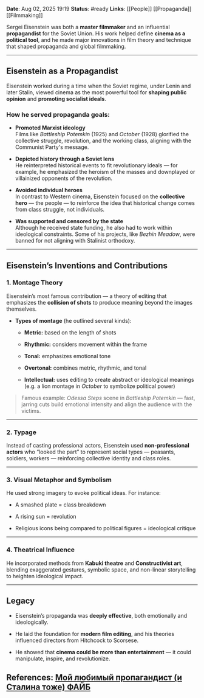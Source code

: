 **Date**: Aug 02, 2025 19:19
**Status**: #ready 
**Links**: [[People]] [[Propaganda]] [[Filmmaking]]

Sergei Eisenstein was both a **master filmmaker** and an influential **propagandist** for the Soviet Union. His work helped define **cinema as a political tool**, and he made major innovations in film theory and technique that shaped propaganda and global filmmaking.

---

## Eisenstein as a Propagandist

Eisenstein worked during a time when the Soviet regime, under Lenin and later Stalin, viewed cinema as the most powerful tool for **shaping public opinion** and **promoting socialist ideals**.

### How he served propaganda goals:

- **Promoted Marxist ideology**  
    Films like _Battleship Potemkin_ (1925) and _October_ (1928) glorified the collective struggle, revolution, and the working class, aligning with the Communist Party's message.
    
- **Depicted history through a Soviet lens**  
    He reinterpreted historical events to fit revolutionary ideals — for example, he emphasized the heroism of the masses and downplayed or villainized opponents of the revolution.
    
- **Avoided individual heroes**  
    In contrast to Western cinema, Eisenstein focused on the **collective hero** — the people — to reinforce the idea that historical change comes from class struggle, not individuals.
    
- **Was supported and censored by the state**  
    Although he received state funding, he also had to work within ideological constraints. Some of his projects, like _Bezhin Meadow_, were banned for not aligning with Stalinist orthodoxy.
    

---

## Eisenstein’s Inventions and Contributions

### 1. **Montage Theory**

Eisenstein’s most famous contribution — a theory of editing that emphasizes the **collision of shots** to produce meaning beyond the images themselves.

- **Types of montage** (he outlined several kinds):
    
    - **Metric:** based on the length of shots
        
    - **Rhythmic:** considers movement within the frame
        
    - **Tonal:** emphasizes emotional tone
        
    - **Overtonal:** combines metric, rhythmic, and tonal
        
    - **Intellectual:** uses editing to create abstract or ideological meanings (e.g. a lion montage in _October_ to symbolize political power)
        

> Famous example: _Odessa Steps_ scene in _Battleship Potemkin_ — fast, jarring cuts build emotional intensity and align the audience with the victims.

---

### 2. **Typage**

Instead of casting professional actors, Eisenstein used **non-professional actors** who “looked the part” to represent social types — peasants, soldiers, workers — reinforcing collective identity and class roles.

---

### 3. **Visual Metaphor and Symbolism**

He used strong imagery to evoke political ideas. For instance:

- A smashed plate = class breakdown
    
- A rising sun = revolution
    
- Religious icons being compared to political figures = ideological critique
    

---

### 4. **Theatrical Influence**

He incorporated methods from **Kabuki theatre** and **Constructivist art**, blending exaggerated gestures, symbolic space, and non-linear storytelling to heighten ideological impact.

---

## Legacy

- Eisenstein’s propaganda was **deeply effective**, both emotionally and ideologically.
    
- He laid the foundation for **modern film editing**, and his theories influenced directors from Hitchcock to Scorsese.
    
- He showed that **cinema could be more than entertainment** — it could manipulate, inspire, and revolutionize.

## References: [Мой любимый пропагандист (и Сталина тоже) ФАЙБ](https://youtu.be/-Ue8vuRJJeA?si=L3hgC3qIF0X3khkH)